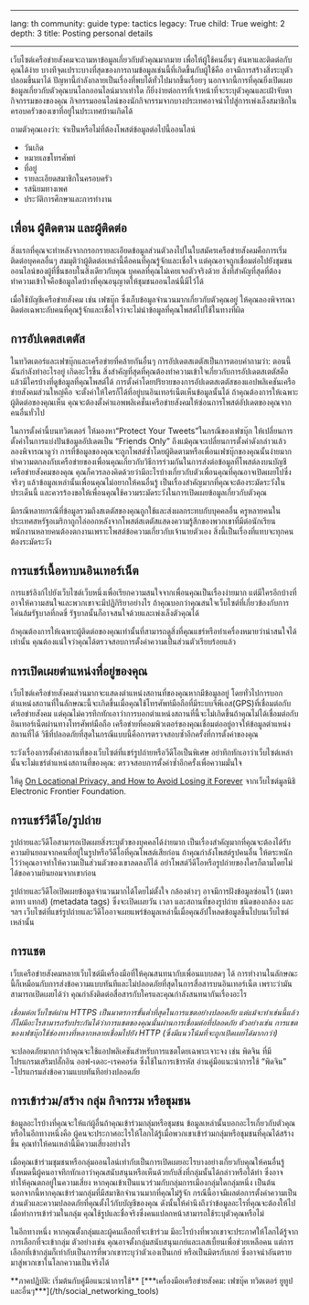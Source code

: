 

---

lang: th
community: guide
type: tactics
legacy: True
child: True
weight: 2
depth: 3
title: Posting personal details

---

เว็บไซต์เครือข่ายสังคมจะถามหาข้อมูลเกี่ยวกับตัวคุณมากมาย เพื่อให้ผู้ใช้คนอื่นๆ ค้นหาและติดต่อกับคุณได้ง่าย บางทีจุดเปราะบางที่สุดของการถามข้อมูลเช่นนี้ที่เกิดขึ้นกับผู้ใช้คือ อาจมีการสร้างสิ่งระบุตัวปลอมขึ้นมาได้ ปัญหานี้กำลังกลายเป็นเรื่องที่พบได้ทั่วไปมากขึ้นเรื่อยๆ นอกจากนี้การที่คุณยิ่งเปิดเผยข้อมูลเกี่ยวกับตัวคุณบนโลกออนไลน์มากเท่าใด ก็ยิ่งง่ายต่อการที่เจ้าหน้าที่จะระบุตัวคุณและเฝ้าจับตากิจกรรมของของคุณ กิจกรรมออนไลน์ของนักกิจกรรมจากบางประเทศอาจนำไปสู่การเพ่งเล็งสมาชิกในครอบครัวของเขาที่อยู่ในประเทศบ้านเกิดได้

ถามตัวคุณเองว่า: จำเป็นหรือไม่ที่ต้องโพสต์ข้อมูลต่อไปนี้ออนไลน์

- วันเกิด 
- หมายเลขโทรศัพท์
- ที่อยู่
- รายละเอียดสมาชิกในครอบครัว
- รสนิยมทางเพศ
- ประวัติการศึกษาและการทำงาน


## เพื่อน ผู้ติดตาม และผู้ติดต่อ ##

สิ่งแรกที่คุณจะทำหลังจากกรอกรายละเอียดข้อมูลส่วนตัวลงไปในใบสมัครเครือข่ายสังคมคือการเริ่มติดต่อบุคคลอื่นๆ สมมุติว่าผู้ติดต่อเหล่านี้คือคนที่คุณรู้จักและเชื่อใจ  แต่คุณอาจถูกเชื่อมต่อไปยังชุมชนออนไลน์ของผู้ที่ชื่นชอบในสิ่งเดียวกับคุณ บุคคลที่คุณไม่เคยเจอตัวจริงด้วย สิ่งที่สำคัญที่สุดที่ต้องทำความเข้าใจคือข้อมูลใดบ้างที่คุณอนุญาตให้ชุมชนออนไลน์นี้มีไว้ได้

เมื่อใช้บัญชีเครือข่ายสังคม เช่น เฟซบุ๊ก ซึ่งเก็บข้อมูลจำนวนมากเกี่ยวกับตัวคุณอยู่ ให้คุณลองพิจารณาติดต่อเฉพาะกับคนที่คุณรู้จักและเชื่อใจว่าจะไม่นำข้อมูลที่คุณโพสต์ไปใช้ในทางที่ผิด 

## การอัปเดตสเตตัส ##

ในทวิตเตอร์และเฟซบุ๊กและเครือข่ายทึ่คล้ายกันอื่นๆ การอัปเดตสเตตัสเป็นการตอบคำถามว่า: ตอนนี้ฉันกำลังทำอะไรอยู่ เกิดอะไรขึ้น สิ่งสำคัญที่สุดที่คุณต้องทำความเข้าใจเกี่ยวกับการอัปเดตสเตตัสคือ แล้วมีใครบ้างที่ดูข้อมูลที่คุณโพสต์ได้ การตั้งค่าโดยปริยายของการอัปเดตสเตตัสของแอปพลิเคชันเครือข่ายสังคมส่วนใหญ่คือ จะตั้งค่าให้ใครก็ได้ที่อยู่บนอินเทอร์เน็ตเห็นข้อมูลนั้นได้ ถ้าคุณต้องการให้เฉพาะผู้ติดต่อของคุณเห็น คุณจะต้องตั้งค่าแอพพลิเคชั่นเครือข่ายสังคมให้ซ่อนการโพสต์อัปเดตของคุณจากคนอื่นทั่วไป 

ในการตั้งค่านี้บนทวิตเตอร์ ให้มองหา“Protect Your Tweets”ในกรณีของเฟซบุ๊ก ให้เปลี่ยนการตั้งค่าในการแบ่งปันข้อมูลอัปเดตเป็น “Friends Only” ถึงแม้คุณจะเปลี่ยนการตั้งค่าดังกล่าวแล้ว ลองพิจารณาดูว่า การที่ข้อมูลของคุณจะถูกโพสต์ซ้ำโดยผู้ติดตามหรือเพื่อนเฟซบุ๊กของคุณนั้นง่ายมาก ทำความตกลงกับเครือข่ายของเพื่อนคุณเกี่ยวกับวิธีการร่วมกันในการส่งต่อข้อมูลที่โพสต์ลงบนบัญชีเครือข่ายสังคมของคุณ คุณก็ควรลองคิดด้วยว่ามีอะไรบ้างเกี่ยวกับตัวเพื่อนคุณที่คุณอาจเปิดเผยไปซึ่งจริงๆ แล้วข้อมูลเหล่านั้นเพื่อนคุณไม่อยากให้คนอื่นรู้ เป็นเรื่องสำคัญมากที่คุณจะต้องระมัดระวังในประเด็นนี้ และควรร้องขอให้เพื่อนคุณใช้ความระมัดระวังในการเปิดเผยข้อมูลเกี่ยวกับตัวคุณ 

มีกรณีหลายกรณีที่ข้อมูลรวมถึงสเตตัสของคุณถูกใช้และส่งผลกระทบกับบุคคลอื่น ครูหลายคนในประเทศสหรัฐอเมริกาถูกไล่ออกหลังจากโพสต์สเตตัสแสดงความรู้สึกของพวกเขาที่มีต่อนักเรียน พนักงานหลายคนต้องตกงานเพราะโพสต์ข้อความเกี่ยวกับเจ้านายตัวเอง สิ่งนี้เป็นเรื่องที่แทบจะทุกคนต้องระมัดระวัง

## การแชร์เนื้อหาบนอินเทอร์เน็ต ##

การแชร์ลิงก์ไปยังเว็บไซต์เว็บหนึ่งเพื่อเรียกความสนใจจากเพื่อนคุณเป็นเรื่องง่ายมาก แต่มีใครอีกบ้างที่อาจให้ความสนใจและพวกเขาจะมีปฏิกิริยาอย่างไร ถ้าคุณบอกว่าคุณสนใจเว็บไซต์ที่เกี่ยวข้องกับการโค่นล้มรัฐบาลที่กดขี่ รัฐบาลนั้นก็อาจสนใจด้วยและเพ่งเล็งตัวคุณได้

ถ้าคุณต้องการให้เฉพาะผู้ติดต่อของคุณเท่านั้นที่สามารถดูสิ่งที่คุณแชร์หรือทำเครื่องหมายว่าน่าสนใจได้เท่านั้น คุณต้องแน่ใจว่าคุณได้ตรวจสอบการตั้งค่าความเป็นส่วนตัวเรียบร้อยแล้ว

## การเปิดเผยตำแหน่งที่อยู่ของคุณ ##

เว็บไซต์เครือข่ายสังคมส่วนมากจะแสดงตำแหน่งสถานที่ของคุณหากมีข้อมูลอยู่ โดยทั่วไปการบอกตำแหน่งสถานที่ในลักษณะนี้จะเกิดขึ้นเมื่อคุณใช้โทรศัพท์มือถือที่มีระบบจีพีเอส(GPS)ที่เชื่อมต่อกับเครือข่ายสังคม แต่คุณไม่ควรทึกทักเอาว่าการบอกตำแหน่งสถานที่นี้จะไม่เกิดขึ้นถ้าคุณไม่ได้เชื่อมต่อกับอินเทอร์เน็ตผ่านทางโทรศัพท์มือถือ เครือข่ายที่คอมพิวเตอร์ของคุณเชื่อมต่ออยู่อาจให้ข้อมูลตำแหน่งสถานที่ได้ วิธีที่ปลอดภัยที่สุดในกรณีแบบนี้คือการตรวจสอบซ้ำอีกครั้งที่การตั้งค่าของคุณ

ระวังเรื่องการตั้งค่าสถานที่ของเว็บไซต์ที่แชร์รูปถ่ายหรือวีดีโอเป็นพิเศษ อย่าทึกทักเอาว่าเว็บไซต์เหล่านั้นจะไม่แชร์ตำแหน่งสถานที่ของคุณ: ตรวจสอบการตั้งค่าซ้ำอีกครั้งเพื่อความมั่นใจ

ให้ดู [On Locational Privacy, and How to Avoid Losing it Forever](https://www.eff.org/wp/locational-privacy) จากเว็บไซต์มูลนิธิ Electronic Frontier Foundation.


## การแชร์วีดีโอ/รูปถ่าย ##

รูปถ่ายและวีดีโอสามารถเปิดเผยสิ่งระบุตัวของบุคคลได้ง่ายมาก เป็นเรื่องสำคัญมากที่คุณจะต้องได้รับความยินยอมจากคนที่อยู่ในรูปหรือวีดีโอที่คุณโพสต์เสียก่อน ถ้าคุณกำลังโพสต์รูปคนอื่น ให้ตระหนักไว้ว่าคุณอาจทำให้ความเป็นส่วนตัวของเขาลดลงก็ได้ อย่าโพสต์วีดีโอหรือรูปถ่ายของใครก็ตามโดยไม่ได้ขอความยินยอมจากเขาก่อน 

รูปถ่ายและวีดีโอเปิดเผยข้อมูลจำนวนมากได้โดยไม่ตั้งใจ กล้องต่างๆ อาจมีการฝังข้อมูลซ่อนไว้ (เมตาดาทา แทกส์) (metadata tags) ซึ่งจะเปิดเผยวัน เวลา และสถานที่ของรูปถ่าย ชนิดของกล้อง และ ฯลฯ เว็บไซต์ที่แชร์รูปถ่ายและวีดีโออาจเผยแพร่ข้อมูลเหล่านี้เมื่อคุณอัปโหลดข้อมูลขึ้นไปบนเว็บไซต์เหล่านั้น

## การแชต ##

เว็บเครือข่ายสังคมหลายเว็บไซต์มีเครื่องมือที่ให้คุณสนทนากับเพื่อนแบบสดๆ ได้ การทำงานในลักษณะนี้ก็เหมือนกับการส่งข้อความแบบทันทีและไม่ปลอดภัยที่สุดในการสื่อสารบนอินเทอร์เน็ต เพราะว่ามันสามารถเปิดเผยได้ว่า คุณกำลังติดต่อสื่อสารกับใครและคุณกำลังสนทนากันเรื่องอะไร

*เชื่อมต่อเว็บไซต์ผ่าน HTTPS เป็นมาตรการขั้นต่ำที่สุดในการแชตอย่างปลอดภัย แต่แม้จะทำเช่นนี้แล้วก็ไม่มีอะไรสามารถรับประกันได้ว่าการแชตของคุณนั้นผ่านการเชื่อมต่อที่ปลอดภัย ตัวอย่างเช่น  การแชตของเฟซบุ๊กใช้ช่องทางที่หลากหลายเชื่อมไปยัง HTTP (ซึ่งมีแนวโน้มที่จะถูกเปิดเผยได้มากกว่า)*

จะปลอดภัยมากกว่าถ้าคุณจะใช้แอปพลิเคชันสำหรับการแชตโดยเฉพาะเจาะจง เช่น พิดจิน ที่มีโปรแกรมเสริมปลั๊กอิน ออฟ-เดอะ-เรคคอร์ด ซึ่งใช้ในการเข้ารหัส อ่านคู่มือแนะนำการใช้ “พิดจิน” -โปรแกรมส่งข้อความแบบทันทีอย่างปลอดภัย

## การเข้าร่วม/สร้าง กลุ่ม กิจกรรม หรือชุมชน ##

ข้อมูลอะไรบ้างที่คุณจะให้แก่ผู้อื่นถ้าคุณเข้าร่วมกลุ่มหรือชุมชน ข้อมูลเหล่านั้นบอกอะไรเกี่ยวกับตัวคุณ หรือในอีกทางหนึ่งคือ ผู้คนจะประกาศอะไรให้โลกได้รู้เมื่อพวกเขาเข้าร่วมกลุ่มหรือชุมชนที่คุณได้สร้างขึ้น คุณทำให้คนเหล่านี้มีความเสี่ยงอย่างไร

เมื่อคุณเข้าร่วมชุมชนหรือกลุ่มออนไลน์เท่ากับเป็นการเปิดเผยอะไรบางอย่างเกี่ยวกับคุณให้คนอื่นรู้ ทั้งหมดนี้ผู้คนอาจทึกทักเอาว่าคุณสนับสนุนหรือเห็นด้วยกับสิ่งที่กลุ่มนั้นได้กล่าวหรือได้ทำ ซึ่งอาจทำให้คุณตกอยู่ในความเสี่ยง หากคุณเข้าเป็นแนวร่วมกับกลุ่มการเมืองกลุ่มใดกลุ่มหนึ่ง เป็นต้น นอกจากนี้หากคุณเข้าร่วมกลุ่มที่มีสมาชิกจำนวนมากที่คุณไม่รู้จัก กรณีนี้อาจมีผลต่อการตั้งค่าความเป็นส่วนตัวและความปลอดภัยที่คุณตั้งไว้กับบัญชีของคุณ ดังนั้นให้คำนึงถึงว่าข้อมูลอะไรที่คุณจะต้องให้ไปเมื่อทำการเข้าร่วมในกลุ่ม คุณใช้รูปและชื่อจริงซึ่งคนแปลกหน้าสามารถใช้ระบุตัวคุณหรือไม่

ในอีกทางหนึ่ง หากคุณตั้งกลุ่มและผู้คนเลือกที่จะเข้าร่วม มีอะไรบ้างที่พวกเขาจะประกาศให้โลกได้รู้จากการเลือกที่จะเข้ากลุ่ม ตัวอย่างเช่น คุณอาจตั้งกลุ่มสนับสนุนเกย์และเลสเบี้ยนเพื่อช่วยเหลือคน แต่การเลือกที่เข้ากลุ่มก็เท่ากับเป็นการที่พวกเขาระบุว่าตัวเองเป็นเกย์ หรือเป็นมิตรกับเกย์ ซึ่งอาจนำอันตรายมาสู่พวกเขาในโลกความเป็นจริงได้ 


<div class="getstarted" markdown="1">
**ภาคปฏิบัติ: เริ่มต้นกับคู่มือแนะนำการใช้** [***เครื่องมือเครือข่ายสังคม: เฟซบุ๊ค ทวิตเตอร์ ยูทูป และอื่นๆ***](/th/social_networking_tools)
</div>

